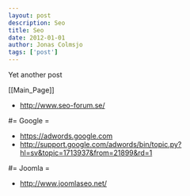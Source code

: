 ```yaml
---
layout: post
description: Seo
title: Seo
date: 2012-01-01
author: Jonas Colmsjo
tags: ['post']
---
```


Yet another post





[[Main_Page]]



* http://www.seo-forum.se/



#= Google =

* https://adwords.google.com
* http://support.google.com/adwords/bin/topic.py?hl=sv&topic=1713937&from=21899&rd=1


#= Joomla =

* http://www.joomlaseo.net/
